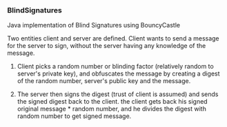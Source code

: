 ### BlindSignatures
Java implementation of Blind Signatures using BouncyCastle

Two entities client and server are defined. Client wants to send a message for the server to sign, without the server having any knowledge of the message.

1. Client picks a random number or blinding factor (relatively random to server's private key), and obfuscates the message by creating a digest of the random number, server's public key and the message.

2. The server then signs the digest (trust of client is assumed) and sends the signed digest back to the client. the client gets back his signed original message * random number, and he divides the digest with random number to get signed message.
